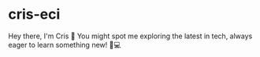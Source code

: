 # cris-eci
Hey there, I'm Cris 👋 You might spot me exploring the latest in tech, always eager to learn something new! 🚀💻
